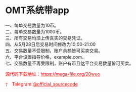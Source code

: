 # OMT系统带app

一、每单交易数量为10币。<br>二、每单交易数量为1000币。<br>三、所有交易均须上传真实的交易凭证。<br>四、从5月28日后交易时间修改为10:00-21:00<br>五、交易数量不受限制，账户余额皆可买卖交易。<br>六、平台设置指导价格，example.com。<br>七、交易数量不再受限制，账户有币且达平台交易数量皆可买卖。<br>


<p style="color: red;">源代码下载地址：<a href="https://mega-file.org/20wuo" style="color: red;">https://mega-file.org/20wuo</a></p><p style="color: red;"><img src="https://cdn-icons-png.flaticon.com/512/2111/2111646.png" alt="Telegram Icon" style="width: 16px; vertical-align: middle; margin-right: 5px;">Telegram:<a href="https://t.me/official_sourcecode" style="color: red;">@official_sourcecode</a></p>